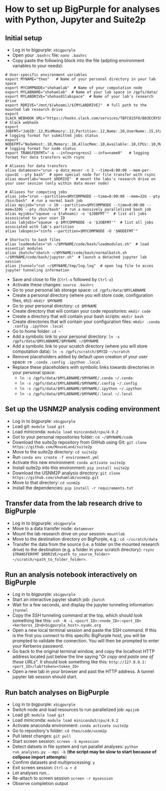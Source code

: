 # How to set up BigPurple for analyses with Python, Jupyter and Suite2p

## Initial setup

- Log in to bigpurple: `xbigpurple`
- Open your `.bashrc` file: `nano .bashrc`
- Copy paste the following block into the file (adpting environment variables to your needs):

```
# User-specific environment variables
export MYNAME="theo"   # Name of your personal directory in your lab space
export MYCOMPNODE="shohamlab"  # Name of your computation node
export MYLABNAME="shohamlab"  # Name of your lab space in /gpfs/data/
export MYLABDRIVE="shohas01labspace"  # Name of your lab's research drive
export RDRIVE="/mnt/$(whoami)/${MYLABDRIVE}"  # full path to the mounted lab research drive
export SLACK_WEBHOOK_URL="https://hooks.slack.com/services/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"  # Slack webhook
export JOBFMT="JobID:.12,MinMemory:.12,Partition:.12,Name:.20,UserName:.15,State:.10,TimeUsed:.10,NumNodes:.8,NumCPUs:.8"  # logging format for submitted jobs status
export NODEFMT="NodeHost:.10,Memory:.10,AllocMem:.10,Available:.10,CPUs:.10,MaxCPUsPerNode:.20"   # logging format for node status
export TRANSFERFMT="-a --info=progress2 --info=name0"   # logging format for data transfers with rsync

# Aliases for data transfers
alias datamover="srun -p data_mover -n 2 --time=8:00:00 --mem-per-cpu=1G --pty bash"  # open special node for file transfer with rsync
alias mountlab="mount $RDRIVE"  # mount the labs's research drive on your user session (only within data mover node)

# Aliases for computing jobs
alias job="srun --partition=$MYCOMPNODE --time=8:00:00 --mem=32G --pty /bin/bash"  # run a normal bash job
alias mpijob="srun -c 10 --partition=$MYCOMPNODE --time=8:00:00 --mem=320G --pty /bin/bash"  # run a massively parallelized bash job
alias myjobs="squeue -u $(whoami) -o '$JOBFMT'"  # list all jobs assosicated to your user ID
alias labjobs="squeue -p $MYCOMPNODE -o '$JOBFMT'"  # list all jobs associated with lab's partition
alias labspecs="sinfo --partition=$MYCOMPNODE -O '$NODEFMT'"

# Shortucts to bash files
alias loadmodules="sh ~/$MYNAME/code/bash/loadmodules.sh"  # load essential modules
alias jbatch="sbatch ~/$MYNAME/code/bash/normalbatch.sh ~/$MYNAME/code/bash/jupyter.sh"  # launch a detached jupyter lab session
alias jtunnel="cat ~/$MYNAME/tmp/log.log"  # open log file to acces jupyter tunneling information
```

- Save and close to file (`Ctrl-o` followed by `Ctrl-x`)
- Activate these changes: `source .bashrc`
- Go to your personal lab storage space: `cd /gpfs/data/$MYLABNAME`
- Create a personal directory (where you will store code, configuration files, etc): `mkdir $MYNAME`
- Go to your personal directory: `cd $MYNAME`
- Create directory that will contain your code repositories: `mkdir code`
- Create a directory that will contain your bash scripts: `mkdir bash`
- Create directories that will contain your configuration files: `mkdir .conda .config .ipython .local`
- Go to home folder: `cd ~`
- Add a symbolic link to your personal directory: `ln -s /gpfs/data/$MYLABNAME/$MYNAME ~/$MYNAME`
- Add a symbolic link to your scratch directory (where you will store computation data): `ln -s /gpfs/scratch/$MYID ~/scratch`
- Remove placeholders added by default upon creation of your user space: `rm .conda .config .ipython .local`
- Replace these placeholders with symbolic links towards directories in your personal space:
    - `ln -s /gpfs/data/$MYLABNAME/$MYNAME/.conda ~/.conda`
    - `ln -s /gpfs/data/$MYLABNAME/$MYNAME/.config ~/.config`
    - `ln -s /gpfs/data/$MYLABNAME/$MYNAME/.ipython ~/.ipython`
    - `ln -s /gpfs/data/$MYLABNAME/$MYNAME/.local ~/.local`

## Set up the USNM2P analysis coding environment

- Log in to bigpurple: `xbigpurple`
- Load git: `module load git`
- Load miniconda: `module load miniconda3/cpu/4.9.2`
- Got to your personal repositories folder: `cd ~/$MYNAME/code` 
- Download the suite2p repository from GitHub using Git: `git clone https://github.com/MouseLand/suite2p`
- Move to the suite2p directory: `cd suite2p`
- Run `conda env create -f environment.yml`
- Activate this new environment: `conda activate suite2p`
- Install suite2p into this environment: `pip install suite2p`
- Download the USNM2P analysis directory: `git clone https://github.com/shohamlab/usnm2p.git`
- Move to that directory: `cd usnm2p`
- Install the dependencies: `pip install -r requirements.txt`

## Transfer data from the lab research drive to BigPurple

- Log in to bigpurple: `xbigpurple`
- Move to a data transfer node: `datamover`
- Mount the lab research drive on your session: `mountlab`
- Move to the destination directory on BigPurple, e.g.: `cd ~/scratch/data`
- Transfer the data from the source (i.e. a folder on the mounted research drive) to the destination (e.g. a folder in your scratch directory): `rsync $TRANSFERFMT $RDRIVE/<path_to_source_folder> ~/scratch/<path_to_folder_folder>`.

## Run an analysis notebook interactively on BigPurple

- Log in to bigpurple: `xbigpurple`
- Start an interactive jupyter sbatch job: `jbatch`
- Wait for a few seconds, and display the jupyter tunneling information: `jtunnel`
- Copy the SSH tunneling command at the top, which should look something like this: `ssh -N -L <posrt_ID>:<node_ID>:<port_ID> <kerberos_ID>@<bigpurple_host>.nyumc.org`
- Open a new local terminal session and paste the SSH command. If this is the first you connect to this specific BigPurple host, you will be prompted to validate the connection. You will then be prompted to enter your Kerberos password.
- Go back to the original terminal window, and copy the localhost HTTP address located just below the line saying "*Or copy and paste one of these URLs*". It should look something like this: `http://127.0.0.1:<port_ID>/lab?token=<token_ID>`
- Open a new tab in your browser and past the HTTP address. A tunnel jupyter lab session should start.

## Run batch analyses on BigPurple

- Log in to bigpurple: `xbigpurple`
- Switch node and load resources to run parallelized job: `mpijob`
- Load git: `module load git`
- Load miniconda: `module load miniconda3/cpu/4.9.2`
- Activate anaconda environment: `conda activate suite2p`
- Go to repository's folder: `cd theo/code/usnm2p`
- Pull latest changes: `git pull`
- Start screen session: `screen -S mysession`
- Detect datsets in file system and run parallel analyses: `python run_analyses.py --mpi -b` (**the script may be slow to start because of cellpose import attempts**)
- Confirm datasets and multiprocessing: `y`
- Exit screen session: `Ctrl-a + d`
- Let analyses run...
- Re-attach to screen session `screen -r mysession`
- Observe completion output